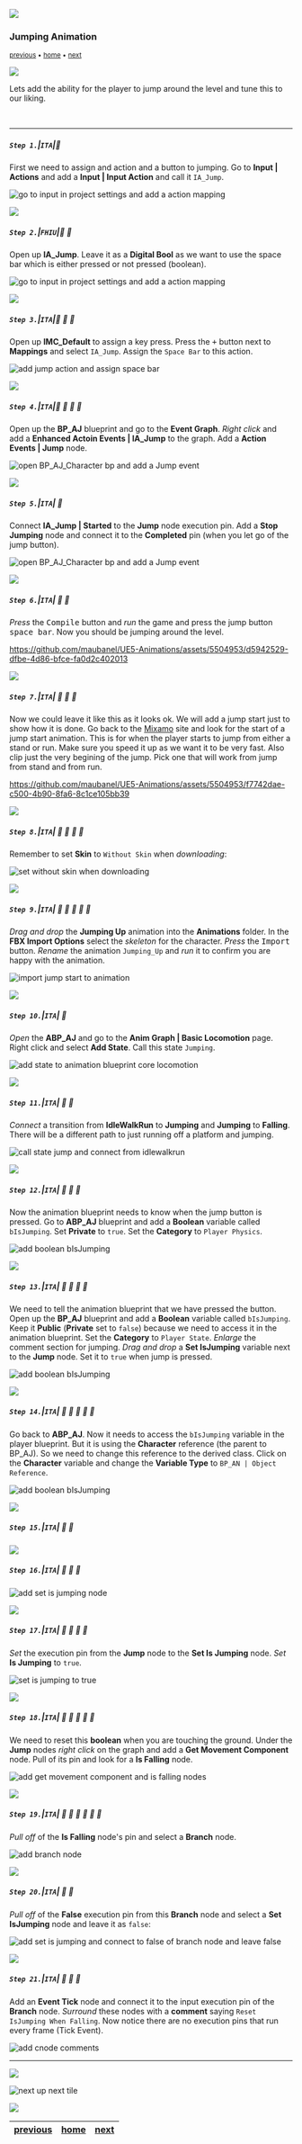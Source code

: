 ![](../images/line3.png)

### Jumping Animation

<sub>[previous](../falling-ii/README.md#user-content-falling-animation-ii) • [home](../README.md#user-content-ue4-animations) • [next](../jumping-ii/README.md#user-content-jumping-animation-ii)</sub>

![](../images/line3.png)

Lets add the ability for the player to jump around the level and tune this to our liking.

<br>

---


##### `Step 1.`\|`ITA`|:small_blue_diamond:

First we need to assign and action and a button to jumping.  Go to **Input | Actions** and add a **Input | Input Action** and call it `IA_Jump`.

![go to input in project settings and add a action mapping](images/ActionMap.png)

![](../images/line2.png)

##### `Step 2.`\|`FHIU`|:small_blue_diamond: :small_blue_diamond: 

Open up **IA_Jump**.  Leave it as a **Digital Bool** as we want to use the space bar which is either pressed or not pressed (boolean).

![go to input in project settings and add a action mapping](images/digitalBool.png)

![](../images/line2.png)

##### `Step 3.`\|`ITA`|:small_blue_diamond: :small_blue_diamond: :small_blue_diamond:

Open up **IMC_Default** to assign a key press.  Press the <kbd>+</kbd> button next to **Mappings** and select `IA_Jump`.  Assign the `Space Bar` to this action.

![add jump action and assign space bar](images/JumpSpaceBar.png)

![](../images/line2.png)

##### `Step 4.`\|`ITA`|:small_blue_diamond: :small_blue_diamond: :small_blue_diamond: :small_blue_diamond:

Open up the **BP_AJ** blueprint and go to the **Event Graph**. *Right click* and add a **Enhanced Actoin Events | IA_Jump** to the graph. Add a **Action Events | Jump** node. 

![open BP_AJ_Character bp and add a Jump event](images/RightClickForJumpAction.png)

![](../images/line2.png)

##### `Step 5.`\|`ITA`| :small_orange_diamond:

Connect **IA_Jump | Started** to the **Jump** node execution pin.  Add a **Stop Jumping** node and connect it to the **Completed** pin (when you let go of the jump button).

![open BP_AJ_Character bp and add a Jump event](images/jumpStopJump.png)

![](../images/line2.png)

##### `Step 6.`\|`ITA`| :small_orange_diamond: :small_blue_diamond:

*Press* the <kbd>Compile</kbd> button and *run* the game and press the jump button <kbd>space bar</kbd>. Now you should be jumping around the level.

https://github.com/maubanel/UE5-Animations/assets/5504953/d5942529-dfbe-4d86-bfce-fa0d2c402013

![](../images/line2.png)

##### `Step 7.`\|`ITA`| :small_orange_diamond: :small_blue_diamond: :small_blue_diamond:

Now we could leave it like this as it looks ok. We will add a jump start just to show how it is done. Go back to the [Mixamo](https://www.mixamo.com/#/) site and look for the start of a jump start animation. This is for when the player starts to jump from either a stand or run. Make sure you speed it up as we want it to be very fast. Also clip just the very begining of the jump. Pick one that will work from jump from stand and from run.

https://github.com/maubanel/UE5-Animations/assets/5504953/f7742dae-c500-4b90-8fa6-8c1ce105bb39

![](../images/line2.png)

##### `Step 8.`\|`ITA`| :small_orange_diamond: :small_blue_diamond: :small_blue_diamond: :small_blue_diamond:

Remember to set **Skin** to `Without Skin` when *downloading*:

![set without skin when downloading](images/DownloadJumpStartWithoutSkin.jpg)

![](../images/line2.png)

##### `Step 9.`\|`ITA`| :small_orange_diamond: :small_blue_diamond: :small_blue_diamond: :small_blue_diamond: :small_blue_diamond:

*Drag and drop* the **Jumping Up** animation into the **Animations** folder. In the **FBX Import Options** select the *skeleton* for the character. *Press* the <kbd>Import</kbd> button. *Rename* the animation `Jumping_Up` and *run* it to confirm you are happy with the animation.

![import jump start to animation](images/ImportJumpStartAnimFolder.png)

![](../images/line2.png)

##### `Step 10.`\|`ITA`| :large_blue_diamond:

*Open* the **ABP_AJ** and go to the **Anim Graph | Basic Locomotion** page. Right click and select **Add State**. Call this state `Jumping`.

![add state to animation blueprint core locomotion](images/AddStateToTree.png)

![](../images/line2.png)

##### `Step 11.`\|`ITA`| :large_blue_diamond: :small_blue_diamond: 

*Connect* a transition from **IdleWalkRun** to **Jumping** and **Jumping** to **Falling**.  There will be a different path to just running off a platform and jumping.

![call state jump and connect from idlewalkrun](images/StateJumpConnect.png)


![](../images/line2.png)


##### `Step 12.`\|`ITA`| :large_blue_diamond: :small_blue_diamond: :small_blue_diamond: 

Now the animation blueprint needs to know when the jump button is pressed. Go to **ABP_AJ** blueprint and add a **Boolean** variable called `bIsJumping`. Set **Private** to `true`. Set the **Category** to `Player Physics`.

![add boolean bIsJumping](images/IsJumpingPlayerBPVar.png)

![](../images/line2.png)

##### `Step 13.`\|`ITA`| :large_blue_diamond: :small_blue_diamond: :small_blue_diamond:  :small_blue_diamond: 

We need to tell the animation blueprint that we have pressed the button. Open up the **BP_AJ** blueprint and add a **Boolean** variable called `bIsJumping`. Keep it **Public** (**Private** set to `false`) because we need to access it in the animation blueprint. Set the **Category** to `Player State`. *Enlarge* the comment section for jumping. *Drag and drop* a **Set IsJumping** variable next to the **Jump** node. Set it to `true` when jump is pressed.

![add boolean bIsJumping](images/JumpInBPAJ.png)

![](../images/line2.png)

##### `Step 14.`\|`ITA`| :large_blue_diamond: :small_blue_diamond: :small_blue_diamond: :small_blue_diamond:  :small_blue_diamond: 

Go back to **ABP_AJ**.  Now it needs to access the `bIsJumping` variable in the player blueprint.  But it is using the **Character** reference (the parent to BP_AJ).  So we need to change this reference to the derived class.  Click on the **Character** variable and change the **Variable Type** to `BP_AN | Object Reference`.

![add boolean bIsJumping](images/changeCharRef.png) 

![](../images/line2.png)

##### `Step 15.`\|`ITA`| :large_blue_diamond: :small_orange_diamond: 



![](../images/line2.png)

##### `Step 16.`\|`ITA`| :large_blue_diamond: :small_orange_diamond:   :small_blue_diamond: 



![add set is jumping node](images/SetIsJumpingForJump.png)

![](../images/line2.png)

##### `Step 17.`\|`ITA`| :large_blue_diamond: :small_orange_diamond: :small_blue_diamond: :small_blue_diamond:

*Set* the execution pin from the **Jump** node to the **Set Is Jumping** node. *Set* **Is Jumping** to `true`.

![set is jumping to true](images/image_02.png)

![](../images/line2.png)

##### `Step 18.`\|`ITA`| :large_blue_diamond: :small_orange_diamond: :small_blue_diamond: :small_blue_diamond: :small_blue_diamond:

We need to reset this **boolean** when you are touching the ground. Under the **Jump** nodes *right click* on the graph and add a **Get Movement Component** node. Pull of its pin and look for a **Is Falling** node.

![add get movement component and is falling nodes](images/SetToIsJumpingFalse.png)

![](../images/line2.png)

##### `Step 19.`\|`ITA`| :large_blue_diamond: :small_orange_diamond: :small_blue_diamond: :small_blue_diamond: :small_blue_diamond: :small_blue_diamond:

*Pull off* of the **Is Falling** node's pin and select a **Branch** node.

![add branch node](images/BranchFromIsFalling.png)

![](../images/line2.png)

##### `Step 20.`\|`ITA`| :large_blue_diamond: :large_blue_diamond:

*Pull off* of the **False** execution pin from this **Branch** node and select a **Set IsJumping** node and leave it as `false`:

![add set is jumping and connect to false of branch node and leave false](images/BranchFalseIsJumpingFalse.png)

![](../images/line2.png)

##### `Step 21.`\|`ITA`| :large_blue_diamond: :large_blue_diamond: :small_blue_diamond:

Add an **Event Tick** node and connect it to the input execution pin of the **Branch** node.  *Surround* these nodes with a **comment** saying `Reset IsJumping When Falling`. Now notice there are no execution pins that run every frame (Tick Event).

![add cnode comments](images/ResentIsJumpingCommnet.png)

___


![](../images/line1.png)

<!-- <img src="https://via.placeholder.com/1000x100/45D7CA/000000/?text=Next Up - Jumping Animation II"> -->
![next up next tile](images/banner.png)

![](../images/line1.png)

| [previous](../falling-ii/README.md#user-content-falling-animation-ii)| [home](../README.md#user-content-ue4-animations) | [next](../jumping-ii/README.md#user-content-jumping-animation-ii)|
|---|---|---|

